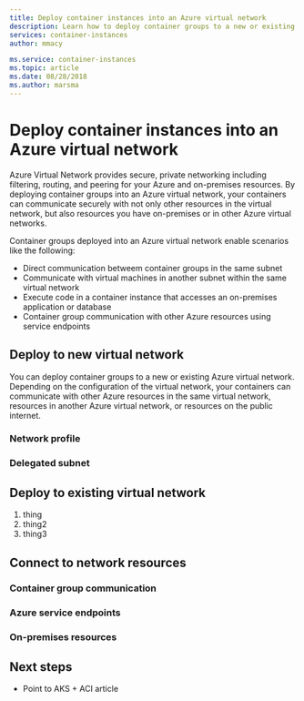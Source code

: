 ```yaml
---
title: Deploy container instances into an Azure virtual network
description: Learn how to deploy container groups to a new or existing Azure virtual network.
services: container-instances
author: mmacy

ms.service: container-instances
ms.topic: article
ms.date: 08/28/2018
ms.author: marsma
---
```


# Deploy container instances into an Azure virtual network

Azure Virtual Network provides secure, private networking including filtering, routing, and peering for your Azure and on-premises resources. By deploying container groups into an Azure virtual network, your containers can communicate securely with not only other resources in the virtual network, but also resources you have on-premises or in other Azure virtual networks.

Container groups deployed into an Azure virtual network enable scenarios like the following:

* Direct communication betweem container groups in the same subnet
* Communicate with virtual machines in another subnet within the same virtual network
* Execute code in a container instance that accesses an on-premises application or database
* Container group communication with other Azure resources using service endpoints

## Deploy to new virtual network

You can deploy container groups to a new or existing Azure virtual network. Depending on the configuration of the virtual network, your containers can communicate with other Azure resources in the same virtual network, resources in another Azure virtual network, or resources on the public internet.

### Network profile

### Delegated subnet

## Deploy to existing virtual network

1. thing
1. thing2
1. thing3

## Connect to network resources

### Container group communication

### Azure service endpoints

### On-premises resources

## Next steps

* Point to AKS + ACI article

<!-- IMAGES -->

<!-- LINKS - External -->

<!-- LINKS - Internal -->